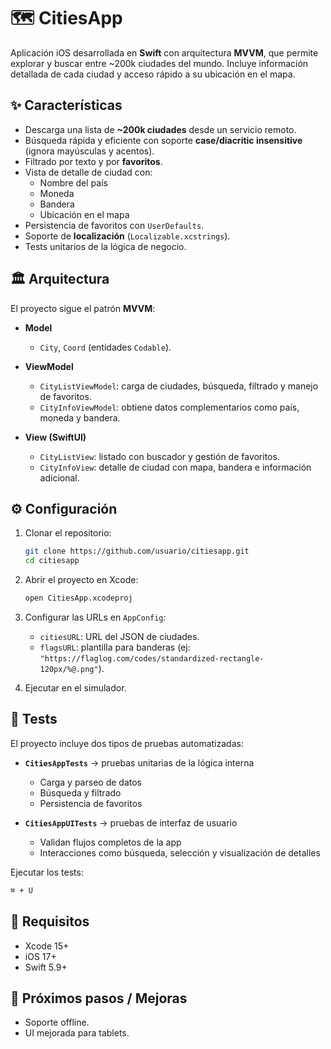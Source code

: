 # 🗺️ CitiesApp

Aplicación iOS desarrollada en **Swift** con arquitectura **MVVM**, que permite explorar y buscar entre ~200k ciudades del mundo. Incluye información detallada de cada ciudad y acceso rápido a su ubicación en el mapa.

## ✨ Características

- Descarga una lista de **~200k ciudades** desde un servicio remoto.  
- Búsqueda rápida y eficiente con soporte **case/diacritic insensitive** (ignora mayúsculas y acentos).  
- Filtrado por texto y por **favoritos**.  
- Vista de detalle de ciudad con:  
  - Nombre del país  
  - Moneda  
  - Bandera  
  - Ubicación en el mapa  
- Persistencia de favoritos con `UserDefaults`.  
- Soporte de **localización** (`Localizable.xcstrings`).  
- Tests unitarios de la lógica de negocio.  

## 🏛️ Arquitectura

El proyecto sigue el patrón **MVVM**:  

- **Model**  
  - `City`, `Coord` (entidades `Codable`).  

- **ViewModel**  
  - `CityListViewModel`: carga de ciudades, búsqueda, filtrado y manejo de favoritos.  
  - `CityInfoViewModel`: obtiene datos complementarios como país, moneda y bandera.  

- **View (SwiftUI)**  
  - `CityListView`: listado con buscador y gestión de favoritos.  
  - `CityInfoView`: detalle de ciudad con mapa, bandera e información adicional.  

## ⚙️ Configuración

1. Clonar el repositorio:  
   ```bash
   git clone https://github.com/usuario/citiesapp.git
   cd citiesapp
   ```  

2. Abrir el proyecto en Xcode:  
   ```bash
   open CitiesApp.xcodeproj
   ```  

3. Configurar las URLs en `AppConfig`:  
   - `citiesURL`: URL del JSON de ciudades.  
   - `flagsURL`: plantilla para banderas (ej: `"https://flaglog.com/codes/standardized-rectangle-120px/%@.png"`).  

4. Ejecutar en el simulador.  

## 🧪 Tests

El proyecto incluye dos tipos de pruebas automatizadas:  

- **`CitiesAppTests`** → pruebas unitarias de la lógica interna  
  - Carga y parseo de datos  
  - Búsqueda y filtrado  
  - Persistencia de favoritos  

- **`CitiesAppUITests`** → pruebas de interfaz de usuario  
  - Validan flujos completos de la app  
  - Interacciones como búsqueda, selección y visualización de detalles  

Ejecutar los tests:  
```bash
⌘ + U
```  

## 📄 Requisitos

- Xcode 15+  
- iOS 17+  
- Swift 5.9+  

## 📌 Próximos pasos / Mejoras

- Soporte offline.  
- UI mejorada para tablets.  
